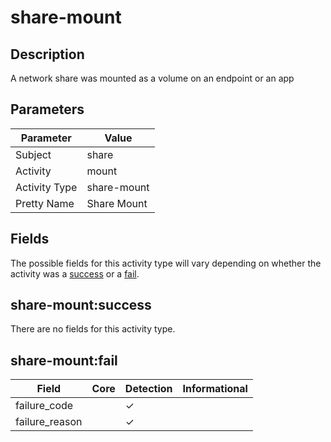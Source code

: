 share-mount
===========

Description
-----------
A network share was mounted as a volume on an endpoint or an app

Parameters
----------
| Parameter     | Value       |
| ------------- | ----------- |
| Subject       | share       |
| Activity      | mount       |
| Activity Type | share-mount |
| Pretty Name   | Share Mount |


Fields
------

The possible fields for this activity type will vary depending on whether the activity was a [success](#share-mountsuccess) or a [fail](#share-mountfail).


share-mount:success
-------------------

There are no fields for this activity type.


share-mount:fail
----------------

| Field          | Core | Detection | Informational |
| -------------- | ---- | --------- | ------------- |
| failure_code   |      | &#10003;  |               |
| failure_reason |      | &#10003;  |               |